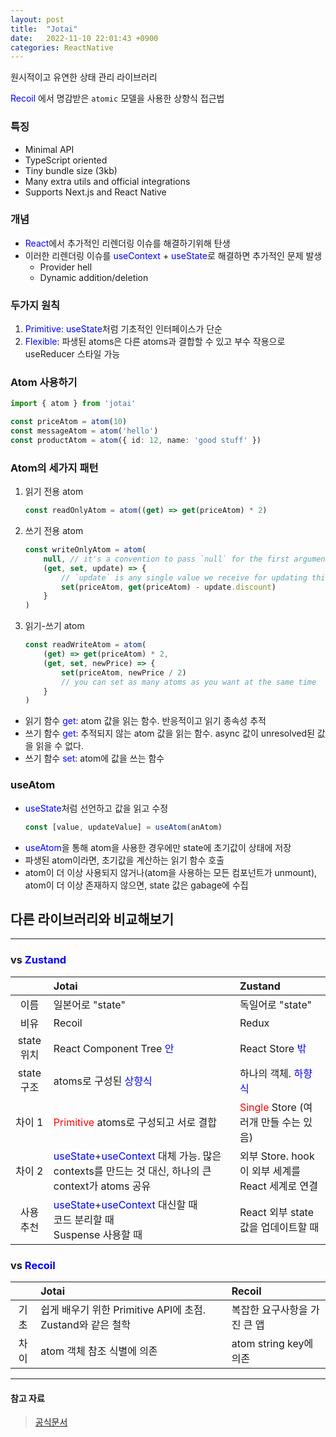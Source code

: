 ```yaml
---
layout: post
title:  "Jotai"
date:   2022-11-10 22:01:43 +0900
categories: ReactNative
---
```


원시적이고 유연한 상태 관리 라이브러리

<span style="background-color:white; color:blue">Recoil</span>
에서 명감받은 `atomic` 모델을 사용한 상향식 접근법

### 특징

- Minimal API
- TypeScript oriented
- Tiny bundle size (3kb)
- Many extra utils and official integrations
- Supports Next.js and React Native

### 개념

- <span style="background-color:white; color:blue">React</span>에서 추가적인 리렌더링 이슈를 해결하기위해 탄생
- 이러한 리렌더링 이슈를 <span style="background-color:white; color:blue">useContext</span> + <span style="background-color:white; color:blue">useState</span>로 해결하면 추가적인 문제 발생
  - Provider hell
  - Dynamic addition/deletion

### 두가지 원칙
1. <span style="background-color:white; color:blue">Primitive</span>: <span style="background-color:white; color:blue">useState</span>처럼 기초적인 인터페이스가 단순
2. <span style="background-color:white; color:blue">Flexible</span>: 파생된 atoms은 다른 atoms과 결합할 수 있고 부수 작용으로 useReducer 스타일 가능

### Atom 사용하기

```typescript
import { atom } from 'jotai'

const priceAtom = atom(10)
const messageAtom = atom('hello')
const productAtom = atom({ id: 12, name: 'good stuff' })
```

### Atom의 세가지 패턴

1. 읽기 전용 atom
    ```typescript
    const readOnlyAtom = atom((get) => get(priceAtom) * 2)
    ```
2. 쓰기 전용 atom
    ```typescript   
    const writeOnlyAtom = atom(
        null, // it's a convention to pass `null` for the first argument
        (get, set, update) => {
            // `update` is any single value we receive for updating this atom
            set(priceAtom, get(priceAtom) - update.discount)
        }
    )
    ```
3. 읽기-쓰기 atom
    ```typescript
    const readWriteAtom = atom(
        (get) => get(priceAtom) * 2,
        (get, set, newPrice) => {
            set(priceAtom, newPrice / 2)
            // you can set as many atoms as you want at the same time
        }
    )
    ```

- 읽기 함수 <span style="background-color:white; color:blue">get</span>: atom 값을 읽는 함수. 반응적이고 읽기 종속성 추적
- 쓰기 함수 <span style="background-color:white; color:blue">get</span>: 추적되지 않는 atom 값을 읽는 함수. async 값이 unresolved된 값을 읽을 수 없다. 
- 쓰기 함수 <span style="background-color:white; color:blue">set</span>: atom에 값을 쓰는 함수

### useAtom

- <span style="background-color:white; color:blue">useState</span>처럼 선언하고 값을 읽고 수정
    ```typescript
    const [value, updateValue] = useAtom(anAtom)
    ```
- <span style="background-color:white; color:blue">useAtom</span>을 통해 atom을 사용한 경우에만 state에 초기값이 상태에 저장
- 파생된 atom이라면, 초기값을 계산하는 읽기 함수 호출
- atom이 더 이상 사용되지 않거나(atom을 사용하는 모든 컴포넌트가 unmount), atom이 더 이상 존재하지 않으면, state 값은 gabage에 수집



## 다른 라이브러리와 비교해보기
---
### vs <span style="background-color:white; color:blue">Zustand</span>

|       | Jotai      | Zustand      |  
|:------------:|:------------|:------------|   
| 이름 | 일본어로 "state" | 독일어로 "state" |
| 비유 | Recoil | Redux |
| state 위치 | React Component Tree <span style="background-color:white; color:blue">안</span> | React Store <span style="background-color:white; color:blue">밖</span> |
| state 구조 | atoms로 구성된 <span style="background-color:white; color:blue">상향식</span> | 하나의 객체. <span style="background-color:white; color:blue">하향식</span>|
| 차이 1 | <span style="background-color:white; color:red">Primitive</span> atoms로 구성되고 서로 결합 | <span style="background-color:white; color:red">Single</span> Store (여러개 만들 수는 있음) |
| 차이 2 | <span style="background-color:white; color:blue">useState</span>+<span style="background-color:white; color:blue">useContext</span> 대체 가능. 많은 contexts를 만드는 것 대신, 하나의 큰 context가 atoms 공유 | 외부 Store. hook이 외부 세계를 React 세계로 연결 |
| 사용 추천 | <span style="background-color:white; color:blue">useState</span>+<span style="background-color:white; color:blue">useContext</span> 대신할 때 <br> 코드 분리할 때  <br>  Suspense 사용할 때 | React 외부 state 값을 업데이트할 때 | 

### vs <span style="background-color:white; color:blue">Recoil</span>

|       | Jotai      | Recoil      |  
|:------------:|:------------|:------------|   
| 기초 | 쉽게 배우기 위한 Primitive API에 초점. Zustand와 같은 철학 | 복잡한 요구사항을 가진 큰 앱 |
| 차이 | atom 객체 참조 식별에 의존 | atom string key에 의존 |


---
#### 참고 자료
> [공식문서](https://jotai.org/)
